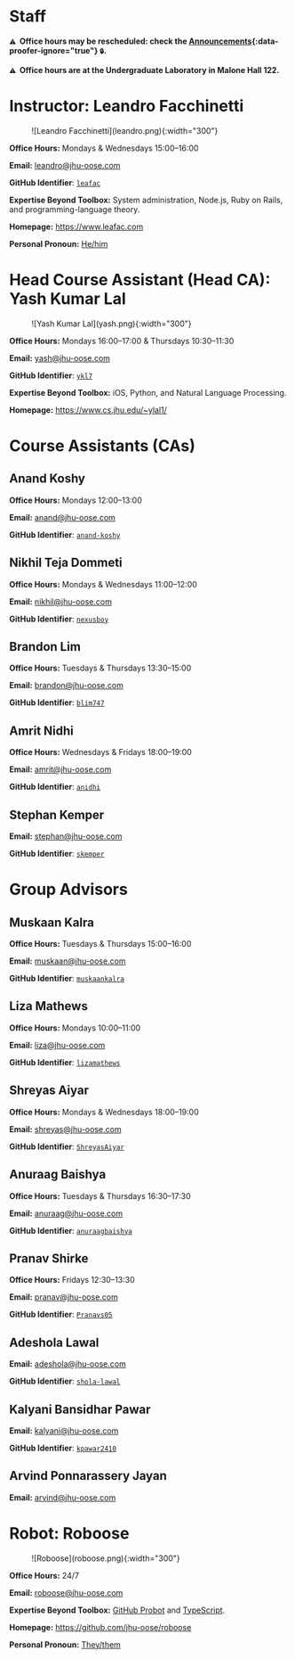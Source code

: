 # Staff

**<small>⚠️</small>  Office hours may be rescheduled: check the [Announcements](https://github.com/jhu-oose/{{site.course}}-students/labels/announcement){:data-proofer-ignore="true"} <small title="You must be a registered student logged into GitHub to see this.">🔒</small>.**

**<small>⚠️</small>  Office hours are at the Undergraduate Laboratory in Malone Hall 122.**

# Instructor: Leandro Facchinetti

<figure markdown="1">
![Leandro Facchinetti](leandro.png){:width="300"}
</figure>

**Office Hours:** Mondays & Wednesdays 15:00–16:00

**Email:** <leandro@jhu-oose.com>

**GitHub Identifier**: [`leafac`](https://github.com/leafac)

**Expertise Beyond Toolbox:** System administration, Node.js, Ruby on Rails, and programming-language theory.

**Homepage:** <https://www.leafac.com>

**Personal Pronoun:** [He/him](https://www.mypronouns.org/he-him)

# Head Course Assistant (Head CA): Yash Kumar Lal

<figure markdown="1">
![Yash Kumar Lal](yash.png){:width="300"}
</figure>

**Office Hours:** Mondays 16:00–17:00 & Thursdays 10:30–11:30

**Email:** <yash@jhu-oose.com>

**GitHub Identifier**: [`ykl7`](https://github.com/ykl7)

**Expertise Beyond Toolbox:** iOS, Python, and Natural Language Processing.

**Homepage:** <https://www.cs.jhu.edu/~ylal1/>

<!-- **Personal Pronoun:** See https://www.mypronouns.org to understand more about this. Answer (if you wish) in the form of a link, for example, [She/her](https://www.mypronouns.org/she-her) -->

# Course Assistants (CAs)

## Anand Koshy

<!--
<figure markdown="1">
![<Name>](<Profile picture. Dimensions: 600x600. Circular crop. Show your face. The purpose of the profile picture is to be able to recognize you. See the other pictures at https://www.jhu-oose.com/staff. We may take your picture for you with a good camera and good lighting, if you want.>){:width="300"}
</figure>
-->

**Office Hours:** Mondays 12:00–13:00

**Email:** <anand@jhu-oose.com>

**GitHub Identifier**: [`anand-koshy`](https://github.com/anand-koshy)

<!-- **Expertise Beyond Toolbox:** . -->

<!-- **Homepage:** <Address> -->

<!-- **Personal Pronoun:** See https://www.mypronouns.org to understand more about this. Answer (if you wish) in the form of a link, for example, [She/her](https://www.mypronouns.org/she-her) -->

## Nikhil Teja Dommeti

<!--
<figure markdown="1">
![<Name>](<Profile picture. Dimensions: 600x600. Circular crop. Show your face. The purpose of the profile picture is to be able to recognize you. See the other pictures at https://www.jhu-oose.com/staff. We may take your picture for you with a good camera and good lighting, if you want.>){:width="300"}
</figure>
-->

**Office Hours:** Mondays & Wednesdays 11:00–12:00

**Email:** <nikhil@jhu-oose.com>

**GitHub Identifier**: [`nexusboy`](https://github.com/nexusboy)

<!-- **Expertise Beyond Toolbox:** . -->

<!-- **Homepage:** <Address> -->

<!-- **Personal Pronoun:** See https://www.mypronouns.org to understand more about this. Answer (if you wish) in the form of a link, for example, [She/her](https://www.mypronouns.org/she-her) -->

## Brandon Lim

<!--
<figure markdown="1">
![<Name>](<Profile picture. Dimensions: 600x600. Circular crop. Show your face. The purpose of the profile picture is to be able to recognize you. See the other pictures at https://www.jhu-oose.com/staff. We may take your picture for you with a good camera and good lighting, if you want.>){:width="300"}
</figure>
-->

**Office Hours:** Tuesdays & Thursdays 13:30–15:00

**Email:** <brandon@jhu-oose.com>

**GitHub Identifier**: [`blim747`](https://github.com/blim747)

<!-- **Expertise Beyond Toolbox:** . -->

<!-- **Homepage:** <Address> -->

<!-- **Personal Pronoun:** See https://www.mypronouns.org to understand more about this. Answer (if you wish) in the form of a link, for example, [She/her](https://www.mypronouns.org/she-her) -->

## Amrit Nidhi

<!--
<figure markdown="1">
![<Name>](<Profile picture. Dimensions: 600x600. Circular crop. Show your face. The purpose of the profile picture is to be able to recognize you. See the other pictures at https://www.jhu-oose.com/staff. We may take your picture for you with a good camera and good lighting, if you want.>){:width="300"}
</figure>
-->

**Office Hours:** Wednesdays & Fridays 18:00–19:00

**Email:** <amrit@jhu-oose.com>

**GitHub Identifier**: [`anidhi`](https://github.com/anidhi)

<!-- **Expertise Beyond Toolbox:** . -->

<!-- **Homepage:** <Address> -->

<!-- **Personal Pronoun:** See https://www.mypronouns.org to understand more about this. Answer (if you wish) in the form of a link, for example, [She/her](https://www.mypronouns.org/she-her) -->

## Stephan Kemper

<!--
<figure markdown="1">
![<Name>](<Profile picture. Dimensions: 600x600. Circular crop. Show your face. The purpose of the profile picture is to be able to recognize you. See the other pictures at https://www.jhu-oose.com/staff. We may take your picture for you with a good camera and good lighting, if you want.>){:width="300"}
</figure>
-->

 <!-- **Office Hours:** <Hours> -->

**Email:** <stephan@jhu-oose.com>

**GitHub Identifier**: [`skemper`](https://github.com/skemper)

<!-- **Expertise Beyond Toolbox:** . -->

<!-- **Homepage:** <Address> -->

<!-- **Personal Pronoun:** See https://www.mypronouns.org to understand more about this. Answer (if you wish) in the form of a link, for example, [She/her](https://www.mypronouns.org/she-her) -->

# Group Advisors

## Muskaan Kalra

<!--
<figure markdown="1">
![<Name>](<Profile picture. Dimensions: 600x600. Circular crop. Show your face. The purpose of the profile picture is to be able to recognize you. See the other pictures at https://www.jhu-oose.com/staff. We may take your picture for you with a good camera and good lighting, if you want.>){:width="300"}
</figure>
-->

**Office Hours:** Tuesdays & Thursdays 15:00–16:00

**Email:** <muskaan@jhu-oose.com>

**GitHub Identifier**: [`muskaankalra`](https://github.com/muskaankalra)

<!-- **Expertise Beyond Toolbox:** . -->

<!-- **Homepage:** <Address> -->

<!-- **Personal Pronoun:** See https://www.mypronouns.org to understand more about this. Answer (if you wish) in the form of a link, for example, [She/her](https://www.mypronouns.org/she-her) -->

## Liza Mathews

<!--
<figure markdown="1">
![<Name>](<Profile picture. Dimensions: 600x600. Circular crop. Show your face. The purpose of the profile picture is to be able to recognize you. See the other pictures at https://www.jhu-oose.com/staff. We may take your picture for you with a good camera and good lighting, if you want.>){:width="300"}
</figure>
-->

**Office Hours:** Mondays 10:00–11:00

**Email:** <liza@jhu-oose.com>

**GitHub Identifier**: [`lizamathews`](https://github.com/lizamathews)

<!-- **Expertise Beyond Toolbox:** . -->

<!-- **Homepage:** <Address> -->

<!-- **Personal Pronoun:** See https://www.mypronouns.org to understand more about this. Answer (if you wish) in the form of a link, for example, [She/her](https://www.mypronouns.org/she-her) -->

## Shreyas Aiyar

<!--
<figure markdown="1">
![<Name>](<Profile picture. Dimensions: 600x600. Circular crop. Show your face. The purpose of the profile picture is to be able to recognize you. See the other pictures at https://www.jhu-oose.com/staff. We may take your picture for you with a good camera and good lighting, if you want.>){:width="300"}
</figure>
-->

**Office Hours:** Mondays & Wednesdays 18:00–19:00

**Email:** <shreyas@jhu-oose.com>

**GitHub Identifier**: [`ShreyasAiyar`](https://github.com/ShreyasAiyar)

<!-- **Expertise Beyond Toolbox:** . -->

<!-- **Homepage:** <Address> -->

<!-- **Personal Pronoun:** See https://www.mypronouns.org to understand more about this. Answer (if you wish) in the form of a link, for example, [She/her](https://www.mypronouns.org/she-her) -->

## Anuraag Baishya

<!--
<figure markdown="1">
![<Name>](<Profile picture. Dimensions: 600x600. Circular crop. Show your face. The purpose of the profile picture is to be able to recognize you. See the other pictures at https://www.jhu-oose.com/staff. We may take your picture for you with a good camera and good lighting, if you want.>){:width="300"}
</figure>
-->

**Office Hours:** Tuesdays & Thursdays 16:30–17:30

**Email:** <anuraag@jhu-oose.com>

**GitHub Identifier**: [`anuraagbaishya`](https://github.com/anuraagbaishya)

<!-- **Expertise Beyond Toolbox:** . -->

<!-- **Homepage:** <Address> -->

<!-- **Personal Pronoun:** See https://www.mypronouns.org to understand more about this. Answer (if you wish) in the form of a link, for example, [She/her](https://www.mypronouns.org/she-her) -->

## Pranav Shirke

<!--
<figure markdown="1">
![<Name>](<Profile picture. Dimensions: 600x600. Circular crop. Show your face. The purpose of the profile picture is to be able to recognize you. See the other pictures at https://www.jhu-oose.com/staff. We may take your picture for you with a good camera and good lighting, if you want.>){:width="300"}
</figure>
-->

**Office Hours:** Fridays 12:30–13:30

**Email:** <pranav@jhu-oose.com>

**GitHub Identifier**: [`Pranavs05`](https://github.com/Pranavs05)

<!-- **Expertise Beyond Toolbox:** . -->

<!-- **Homepage:** <Address> -->

<!-- **Personal Pronoun:** See https://www.mypronouns.org to understand more about this. Answer (if you wish) in the form of a link, for example, [She/her](https://www.mypronouns.org/she-her) -->

## Adeshola Lawal

<!--
<figure markdown="1">
![<Name>](<Profile picture. Dimensions: 600x600. Circular crop. Show your face. The purpose of the profile picture is to be able to recognize you. See the other pictures at https://www.jhu-oose.com/staff. We may take your picture for you with a good camera and good lighting, if you want.>){:width="300"}
</figure>
-->

<!-- **Office Hours:** <Hours> -->

**Email:** <adeshola@jhu-oose.com>

**GitHub Identifier**: [`shola-lawal`](https://github.com/shola-lawal)

<!-- **Expertise Beyond Toolbox:** . -->

<!-- **Homepage:** <Address> -->

<!-- **Personal Pronoun:** See https://www.mypronouns.org to understand more about this. Answer (if you wish) in the form of a link, for example, [She/her](https://www.mypronouns.org/she-her) -->

## Kalyani Bansidhar Pawar

<!--
<figure markdown="1">
![<Name>](<Profile picture. Dimensions: 600x600. Circular crop. Show your face. The purpose of the profile picture is to be able to recognize you. See the other pictures at https://www.jhu-oose.com/staff. We may take your picture for you with a good camera and good lighting, if you want.>){:width="300"}
</figure>
-->

<!-- **Office Hours:** <Hours> -->

**Email:** <kalyani@jhu-oose.com>

**GitHub Identifier**: [`kpawar2410`](https://github.com/kpawar2410)

<!-- **Expertise Beyond Toolbox:** . -->

<!-- **Homepage:** <Address> -->

<!-- **Personal Pronoun:** See https://www.mypronouns.org to understand more about this. Answer (if you wish) in the form of a link, for example, [She/her](https://www.mypronouns.org/she-her) -->

## Arvind Ponnarassery Jayan

<!--
<figure markdown="1">
![<Name>](<Profile picture. Dimensions: 600x600. Circular crop. Show your face. The purpose of the profile picture is to be able to recognize you. See the other pictures at https://www.jhu-oose.com/staff. We may take your picture for you with a good camera and good lighting, if you want.>){:width="300"}
</figure>
-->

<!-- **Office Hours:** <Hours> -->

**Email:** <arvind@jhu-oose.com>

<!-- **GitHub Identifier**: [`<GitHub Identifier>`](https://github.com/<GitHub Identifier>) -->

<!-- **Expertise Beyond Toolbox:** . -->

<!-- **Homepage:** <Address> -->

<!-- **Personal Pronoun:** See https://www.mypronouns.org to understand more about this. Answer (if you wish) in the form of a link, for example, [She/her](https://www.mypronouns.org/she-her) -->

# Robot: Roboose

<figure markdown="1">
![Roboose](roboose.png){:width="300"}
</figure>

**Office Hours:** 24/7

**Email:** <roboose@jhu-oose.com>

**Expertise Beyond Toolbox:** [GitHub Probot](https://probot.github.io) and [TypeScript](https://www.typescriptlang.org).

**Homepage:** <https://github.com/jhu-oose/roboose>

**Personal Pronoun:** [They/them](https://www.mypronouns.org/they-them)
